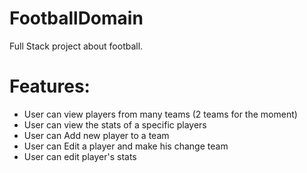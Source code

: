 # FootballDomain
Full Stack project about football.
# Features:
- User can view players from many teams (2 teams for the moment)
- User can view the stats of a specific players
- User can Add new player to a team
- User can Edit a player and make his change team
- User can edit player's stats
